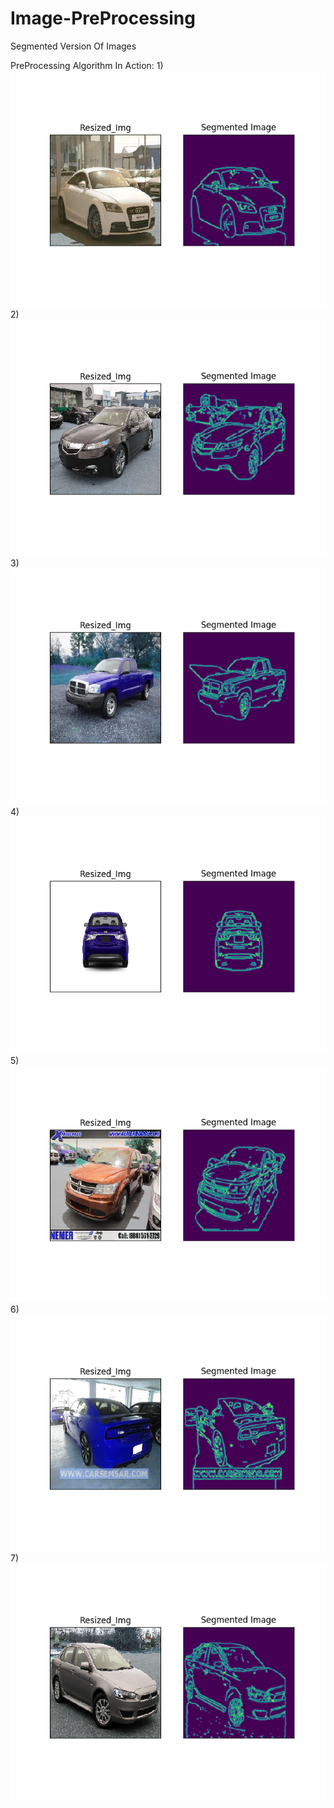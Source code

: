 # Image-PreProcessing
Segmented Version Of Images

PreProcessing Algorithm In Action:
1)
![](Images/1.png)
2)
![](Images/2.png)
3)
![](Images/3.png)
4)
![](Images/4.png)
5)
![](Images/5.png)
6)
![](Images/6.png)
7)
![](Images/7.png)
